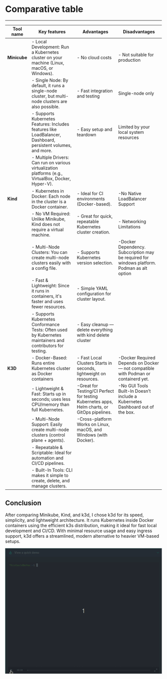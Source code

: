 # Comparative table

---

| Tool name                                    | Key features                          | Advantages                             | Disadvantages                             |
|--------------------------------------------------------|------------------------------------------------------------|--------------------------------------------------------|--------------------------------|
| **Minicube**  | - Local Development: Run a Kubernetes cluster on your machine (Linux, macOS, or Windows). | - No cloud costs | - Not suitable for production |    
|           | - Single Node: By default, it runs a single-node cluster, but multi-node clusters are also possible. | - Fast integration and testing | Single-node only |
|           | - Supports Kubernetes Features: Includes features like LoadBalancer, Dashboard, persistent volumes, and more. | - Easy setup and teardown | Limited by your local system resources |
|           | - Multiple Drivers: Can run on various virtualization platforms (e.g., VirtualBox, Docker, Hyper-V).|  |  |
| **Kind** | - Kubernetes in Docker: Each node in the cluster is a Docker container. | - Ideal for CI environments (Docker-based). | -No Native LoadBalancer Support |
|          | - No VM Required: Unlike Minikube, Kind does not require a virtual machine. | - Great for quick, repeatable Kubernetes cluster creation. | - Networking Limitations |
|          | - Multi-Node Clusters: You can create multi-node clusters easily with a config file. | - Supports Kubernetes version selection. | -Docker Dependency. Subccription may be required for windows platform. Podman as alt option |
|          | - Fast & Lightweight: Since it runs in containers, it's faster and uses fewer resources. | - Simple YAML configuration for cluster layout. | |
|          | - Supports Kubernetes Conformance Tests: Often used by Kubernetes maintainers and contributors for testing. | - Easy cleanup — delete everything with kind delete cluster | |
| **K3D**  | - Docker-Based: Runs entire Kubernetes cluster as Docker containers | - Fast Local Clusters	Starts in seconds, lightweight on resources. | -Docker Required	Depends on Docker — not compatible with Podman or containerd yet. |
|          | - Lightweight & Fast: Starts up in seconds; uses less CPU/memory than full Kubernetes. | -Great for Testing/CI	Perfect for testing Kubernetes apps, Helm charts, or GitOps pipelines. | -No GUI Tools Built-In	Doesn’t include a Kubernetes Dashboard out of the box. |
|          | - Multi-Node Support: Easily create multi-node clusters (control plane + agents). | -Cross-platform	Works on Linux, macOS, and Windows (with Docker). |   |
|          | - Repeatable & Scriptable: Ideal for automation and CI/CD pipelines. |  |  |
|          | - Built-In Tools: CLI makes it simple to create, delete, and manage clusters. |   |   |

## Conclusion 
After comparing Minikube, Kind, and k3d, I chose k3d for its speed, simplicity, and lightweight architecture. It runs Kubernetes inside Docker containers using the efficient k3s distribution, making it ideal for fast local development and CI/CD. With minimal resource usage and easy ingress support, k3d offers a streamlined, modern alternative to heavier VM-based setups.

![K3D Demo](data/demo_k3d.gif)
